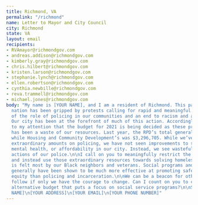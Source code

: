```yaml
---
title: Richmond, VA
permalink: "/richmond"
name: Letter to Mayor and City Council
city: Richmond
state: VA
layout: email
recipients:
- RVAmayor@richmondgov.com
- andreas.addison@richmondgov.com
- kimberly.gray@richmondgov.com
- chris.hilbert@richmondgov.com
- kristen.larson@richmondgov.com
- stephanie.lynch@richmondgov.com
- ellen.robertson@richmondgov.com
- cynthia.newbille@richmondgov.com
- reva.trammell@richmondgov.com
- michael.jones@richmondgov.com
body: "My name is [YOUR NAME], and I am a resident of Richmond. This past week, our
  nation has been gripped by protests calling for rapid and meaningful reevaluation
  of the role of policing in our communities and an end to racism and anti-Blackness.
  Our city has been at the forefront of much of this action. Accordingly, it has come
  to my attention that the budget for 2021 is being decided as these protests continue.\n\nRPD
  has been a waste of our resources. Last year, the RPD’s total general fund was $95,403,743
  while Housing and Community Development’s was $3,296,705. While we’ve been spending
  extraordinary amounts on policing, we have not seen improvements to safety, homelessness,
  mental health, or affordability in our city. Instead, we see wasteful and harmful
  actions of our police.\n\nI call on you to meaningfully restrict the RPD budget
  and instead use those extraordinary resources towards solving homelessness, which
  is felt most by our Black neighbors and veterans. Social programs and education
  generally have been shown to be much more effective at promoting safety and social
  equity than policing and incarceration.\n\nWe can be a beacon for other cities to
  follow if only we have the courage to change. Can I count on you to consider an
  alternative budget that puts a focus on social service programs?\n\nSincerely,  \n\n[YOUR
  NAME]\n[YOUR ADDRESS]\n[YOUR EMAIL]\n[YOUR PHONE NUMBER]"
---
```


